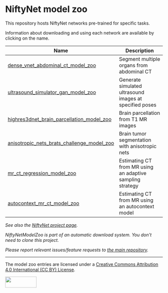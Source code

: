 # NiftyNet model zoo

This repository hosts NiftyNet networks pre-trained for specific tasks.

Information about downloading and using each network are available by clicking on the name.

| Name | Description |
|  --- | ---         |
| [dense_vnet_abdominal_ct_model_zoo](./dense_vnet_abdominal_ct) | Segment multiple organs from abdominal CT |
| [ultrasound_simulator_gan_model_zoo](./ultrasound_simulator_gan) | Generate simulated ultrasound images at specified poses |
| [highres3dnet_brain_parcellation_model_zoo](./highres3dnet_brain_parcellation) | Brain parcellation from T1 MR images |
| [anisotropic_nets_brats_challenge_model_zoo](./anisotropic_nets_brats_challenge) | Brain tumor segmentation with anisotropic nets |
| [mr_ct_regression_model_zoo](./mr_ct_regression) | Estimating CT from MR using an adaptive sampling strategy |
| [autocontext_mr_ct_model_zoo](./autocontext_mr_ct) | Estimating CT from MR using an autocontext model |


*See also the [NiftyNet project page](https://github.com/NifTK/NiftyNet).*

*NiftyNetModelZoo is part of an automatic download system. You don't need to clone this project.*

*Please report relevant issues/feature requests to [the main repository](https://github.com/NifTK/NiftyNet/issues/new/choose).*

---
The model zoo entries are licensed under a
[Creative Commons Attribution 4.0 International (CC BY) License](https://creativecommons.org/licenses/by/4.0/).

<img src="https://github.com/NifTK/NiftyNetModelZoo/raw/5-reorganising-with-lfs/by.png" width="100" height="35">
